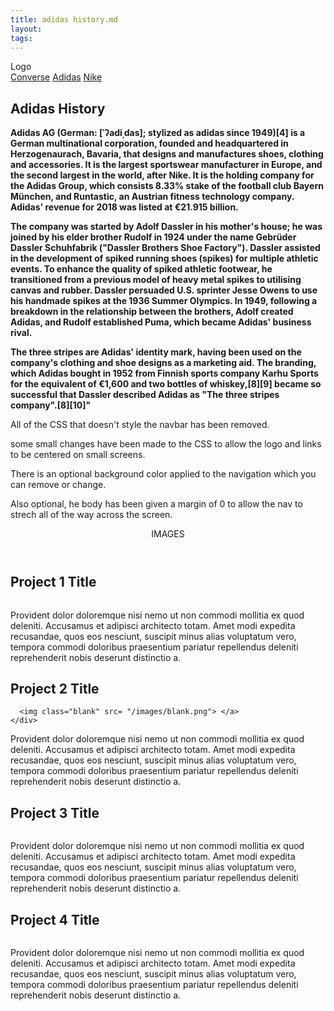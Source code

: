 ```yaml
---
title: adidas history.md
layout:
tags: 
---
```



 <nav class="site-nav">
  <div class="logo">
    Logo
  </div>
  <div class="links">
    <a href="">Converse</a>
    <a href="">Adidas</a>
    <a href="">Nike</a>
<!--     <a href="">Link 4</a> -->
  </div>
</nav>
<main>

<section>
  <h1>Adidas History</h1>
  <p><b>Adidas AG (German: [ˈʔadiˌdas]; stylized as adidas since 1949)[4] is a German multinational corporation, founded and headquartered in Herzogenaurach, Bavaria, that designs and manufactures shoes, clothing and accessories. It is the largest sportswear manufacturer in Europe, and the second largest in the world, after Nike. It is the holding company for the Adidas Group, which consists 8.33% stake of the football club Bayern München, and Runtastic, an Austrian fitness technology company. Adidas' revenue for 2018 was listed at €21.915 billion.

The company was started by Adolf Dassler in his mother's house; he was joined by his elder brother Rudolf in 1924 under the name Gebrüder Dassler Schuhfabrik ("Dassler Brothers Shoe Factory"). Dassler assisted in the development of spiked running shoes (spikes) for multiple athletic events. To enhance the quality of spiked athletic footwear, he transitioned from a previous model of heavy metal spikes to utilising canvas and rubber. Dassler persuaded U.S. sprinter Jesse Owens to use his handmade spikes at the 1936 Summer Olympics. In 1949, following a breakdown in the relationship between the brothers, Adolf created Adidas, and Rudolf established Puma, which became Adidas' business rival.

The three stripes are Adidas' identity mark, having been used on the company's clothing and shoe designs as a marketing aid. The branding, which Adidas bought in 1952 from Finnish sports company Karhu Sports for the equivalent of €1,600 and two bottles of whiskey,[8][9] became so successful that Dassler described Adidas as "The three stripes company".[8][10]</a>"</b></p>
  <p>
    All of the CSS that doesn't style the navbar has been removed.
  </p>
  <p>some small changes have been made to the CSS to allow the logo and links to be centered on small screens.</p>
  <p>
    There is an optional background color applied to the navigation which you can remove or change. 
  </p>
  <p>
   Also optional, he body has been given a margin of 0 to allow the nav to strech all of the way across the screen. </p>
  </code></pre>
</section>
</section>
  
  </main>

  
  <header class="site-header">
  IMAGES
  </header>

<main class="page-projects">
  <section class="project">
    <h2>Project 1 Title</h2>
    <div class="project-image">
      <img src="https://place-hold.it/600" alt="">
    </div>
    </p>
  </section>
  
  <section class="project-text">
  <p>Provident dolor doloremque nisi nemo ut non commodi mollitia ex quod deleniti. Accusamus et adipisci architecto totam. Amet modi expedita recusandae, quos eos nesciunt, suscipit minus alias voluptatum vero, tempora commodi doloribus praesentium pariatur repellendus deleniti reprehenderit nobis deserunt distinctio a.</p>
  </section>
  
  <section class="project">
    <h2>Project 2 Title</h2>
    <div class="project-image">
      
      <img class="blank" src= "/images/blank.png"> </a>
    </div>
  </section>
  
  <section class="project-text">
  <p>Provident dolor doloremque nisi nemo ut non commodi mollitia ex quod deleniti. Accusamus et adipisci architecto totam. Amet modi expedita recusandae, quos eos nesciunt, suscipit minus alias voluptatum vero, tempora commodi doloribus praesentium pariatur repellendus deleniti reprehenderit nobis deserunt distinctio a.</p>
  </section>
  
  <section class="project">
    <h2>Project 3 Title</h2>
    <div class="project-image">
      <img src="https://place-hold.it/600" alt="">
    </div>
  </section>
  
  <section class="project-text">
  <p>Provident dolor doloremque nisi nemo ut non commodi mollitia ex quod deleniti. Accusamus et adipisci architecto totam. Amet modi expedita recusandae, quos eos nesciunt, suscipit minus alias voluptatum vero, tempora commodi doloribus praesentium pariatur repellendus deleniti reprehenderit nobis deserunt distinctio a.</p>
  </section>
  
  <section class="project">
    <h2>Project 4 Title</h2>
    <div class="project-image">
      <img src="https://place-hold.it/600" alt="">
    </div>
  </section>
  
  <section class="project-text">
  <p>Provident dolor doloremque nisi nemo ut non commodi mollitia ex quod deleniti. Accusamus et adipisci architecto totam. Amet modi expedita recusandae, quos eos nesciunt, suscipit minus alias voluptatum vero, tempora commodi doloribus praesentium pariatur repellendus deleniti reprehenderit nobis deserunt distinctio a.</p>
  </section>
  
</main>
  
</footer>
